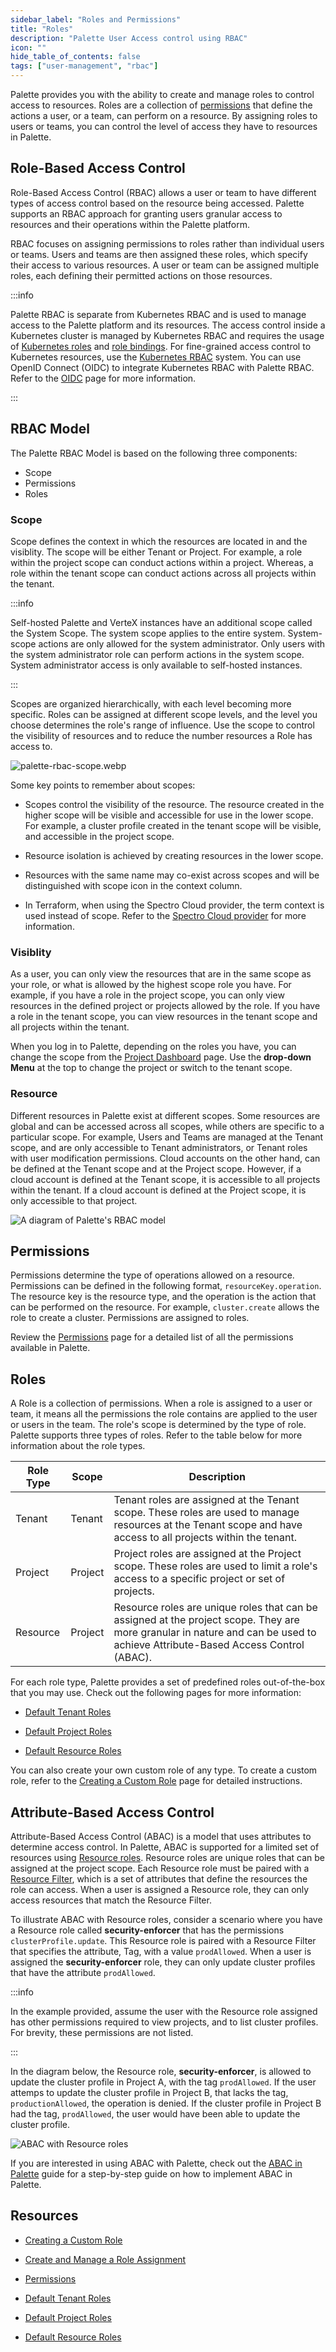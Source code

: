 ```yaml
---
sidebar_label: "Roles and Permissions"
title: "Roles"
description: "Palette User Access control using RBAC"
icon: ""
hide_table_of_contents: false
tags: ["user-management", "rbac"]
---
```


Palette provides you with the ability to create and manage roles to control access to resources. Roles are a collection
of [permissions](./permissions.md) that define the actions a user, or a team, can perform on a resource. By assigning
roles to users or teams, you can control the level of access they have to resources in Palette.

## Role-Based Access Control

Role-Based Access Control (RBAC) allows a user or team to have different types of access control based on the resource
being accessed. Palette supports an RBAC approach for granting users granular access to resources and their operations
within the Palette platform.

RBAC focuses on assigning permissions to roles rather than individual users or teams. Users and teams are then assigned
these roles, which specify their access to various resources. A user or team can be assigned multiple roles, each
defining their permitted actions on those resources.

:::info

Palette RBAC is separate from Kubernetes RBAC and is used to manage access to the Palette platform and its resources.
The access control inside a Kubernetes cluster is managed by Kubernetes RBAC and requires the usage of
[Kubernetes roles](https://kubernetes.io/docs/reference/access-authn-authz/rbac/#role-and-clusterrole) and
[role bindings](https://kubernetes.io/docs/reference/access-authn-authz/rbac/#default-roles-and-role-bindings). For
fine-grained access control to Kubernetes resources, use the
[Kubernetes RBAC](https://kubernetes.io/docs/reference/access-authn-authz/rbac/) system. You can use OpenID Connect
(OIDC) to integrate Kubernetes RBAC with Palette RBAC. Refer to the [OIDC](../saml-sso/saml-sso.md) page for more
information.

:::

## RBAC Model

The Palette RBAC Model is based on the following three components:

- Scope
- Permissions
- Roles

### Scope

Scope defines the context in which the resources are located in and the visiblity. The scope will be either Tenant or
Project. For example, a role within the project scope can conduct actions within a project. Whereas, a role within the
tenant scope can conduct actions across all projects within the tenant.

:::info

Self-hosted Palette and VerteX instances have an additional scope called the System Scope. The system scope applies to
the entire system. System-scope actions are only allowed for the system administrator. Only users with the system
administrator role can perform actions in the system scope. System administrator access is only available to self-hosted
instances.

:::

Scopes are organized hierarchically, with each level becoming more specific. Roles can be assigned at different scope
levels, and the level you choose determines the role's range of influence. Use the scope to control the visibility of
resources and to reduce the number resources a Role has access to.

![palette-rbac-scope.webp](/user-management_palette-rbac_palette-rbac_scope-overview.webp)

Some key points to remember about scopes:

- Scopes control the visibility of the resource. The resource created in the higher scope will be visible and accessible
  for use in the lower scope. For example, a cluster profile created in the tenant scope will be visible, and accessible
  in the project scope.

- Resource isolation is achieved by creating resources in the lower scope.

- Resources with the same name may co-exist across scopes and will be distinguished with scope icon in the context
  column.

- In Terraform, when using the Spectro Cloud provider, the term context is used instead of scope. Refer to the
  [Spectro Cloud provider](https://registry.terraform.io/providers/spectrocloud/spectrocloud/latest/docs) for more
  information.

### Visiblity

As a user, you can only view the resources that are in the same scope as your role, or what is allowed by the highest
scope role you have. For example, if you have a role in the project scope, you can only view resources in the defined
project or projects allowed by the role. If you have a role in the tenant scope, you can view resources in the tenant
scope and all projects within the tenant.

When you log in to Palette, depending on the roles you have, you can change the scope from the
[Project Dashboard](../../introduction/dashboard.md) page. Use the **drop-down Menu** at the top to change the project
or switch to the tenant scope.

### Resource

Different resources in Palette exist at different scopes. Some resources are global and can be accessed across all
scopes, while others are specific to a particular scope. For example, Users and Teams are managed at the Tenant scope,
and are only accessible to Tenant administrators, or Tenant roles with user modification permissions. Cloud accounts on
the other hand, can be defined at the Tenant scope and at the Project scope. However, if a cloud account is defined at
the Tenant scope, it is accessible to all projects within the tenant. If a cloud account is defined at the Project
scope, it is only accessible to that project.

![A diagram of Palette's RBAC model](/user-management_palette-rback_palette-rbac-model.webp)

## Permissions

Permissions determine the type of operations allowed on a resource. Permissions can be defined in the following format,
`resourceKey.operation`. The resource key is the resource type, and the operation is the action that can be performed on
the resource. For example, `cluster.create` allows the role to create a cluster. Permissions are assigned to roles.

Review the [Permissions](permissions.md) page for a detailed list of all the permissions available in Palette.

## Roles

A Role is a collection of permissions. When a role is assigned to a user or team, it means all the permissions the role
contains are applied to the user or users in the team. The role's scope is determined by the type of role. Palette
supports three types of roles. Refer to the table below for more information about the role types.

| Role Type | Scope   | Description                                                                                                                                                                   |
| --------- | ------- | ----------------------------------------------------------------------------------------------------------------------------------------------------------------------------- |
| Tenant    | Tenant  | Tenant roles are assigned at the Tenant scope. These roles are used to manage resources at the Tenant scope and have access to all projects within the tenant.                |
| Project   | Project | Project roles are assigned at the Project scope. These roles are used to limit a role's access to a specific project or set of projects.                                      |
| Resource  | Project | Resource roles are unique roles that can be assigned at the project scope. They are more granular in nature and can be used to achieve Attribute-Based Access Control (ABAC). |

For each role type, Palette provides a set of predefined roles out-of-the-box that you may use. Check out the following
pages for more information:

- [Default Tenant Roles](./tenant-scope-roles-permissions.md)

- [Default Project Roles](./project-scope-roles-permissions.md)

- [Default Resource Roles](./resource-scope-roles-permissions.md)

You can also create your own custom role of any type. To create a custom role, refer to the
[Creating a Custom Role](./create-custom-role.md) page for detailed instructions.

## Attribute-Based Access Control

Attribute-Based Access Control (ABAC) is a model that uses attributes to determine access control. In Palette, ABAC is
supported for a limited set of resources using [Resource roles](./resource-scope-roles-permissions.md). Resource roles
are unique roles that can be assigned at the project scope. Each Resource role must be paired with a
[Resource Filter](../../tenant-settings/filters.md), which is a set of attributes that define the resources the role can
access. When a user is assigned a Resource role, they can only access resources that match the Resource Filter.

To illustrate ABAC with Resource roles, consider a scenario where you have a Resource role called **security-enforcer**
that has the permissions `clusterProfile.update`. This Resource role is paired with a Resource Filter that specifies the
attribute, Tag, with a value `prodAllowed`. When a user is assigned the **security-enforcer** role, they can only update
cluster profiles that have the attribute `prodAllowed`.

:::info

In the example provided, assume the user with the Resource role assigned has other permissions required to view
projects, and to list cluster profiles. For brevity, these permissions are not listed.

:::

In the diagram below, the Resource role, **security-enforcer**, is allowed to update the cluster profile in Project A,
with the tag `prodAllowed`. If the user attemps to update the cluster profile in Project B, that lacks the tag,
`productionAllowed`, the operation is denied. If the cluster profile in Project B had the tag, `prodAllowed`, the user
would have been able to update the cluster profile.

![ABAC with Resource roles](/user-management_palette-rback_abac_example.webp)

If you are interested in using ABAC with Palette, check out the [ABAC in Palette](implement-abac.md) guide for a
step-by-step guide on how to implement ABAC in Palette.

## Resources

- [Creating a Custom Role](./create-custom-role.md)

- [Create and Manage a Role Assignment](./assign-a-role.md)

- [Permissions](permissions.md)

- [Default Tenant Roles](./tenant-scope-roles-permissions.md)

- [Default Project Roles](./project-scope-roles-permissions.md)

- [Default Resource Roles](./resource-scope-roles-permissions.md)
